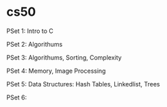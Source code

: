 # cs50

PSet 1: Intro to C

PSet 2: Algorithums

PSet 3: Algorithums, Sorting, Complexity

PSet 4: Memory, Image Processing

PSet 5: Data Structures: Hash Tables, Linkedlist, Trees

PSet 6: 




